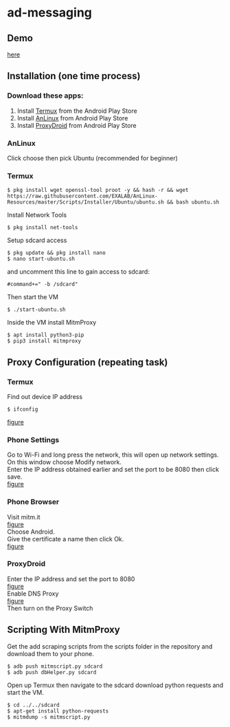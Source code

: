 # ad-messaging
## Demo
[here](https://drive.google.com/file/d/1VRptPxOGxx8gwyDH1zUarwMz9baSh3RX/view?usp=sharing)
## Installation (one time process)
### Download these apps:
1. Install [Termux](https://play.google.com/store/apps/details?id=com.termux&hl=en_US) from the Android Play Store 
2. Install [AnLinux](https://play.google.com/store/apps/details?id=exa.lnx.a&hl=en_US) from Android Play Store
3. Install [ProxyDroid](https://play.google.com/store/apps/details?id=org.proxydroid&hl=en_US) from Android Play Store

### AnLinux
Click choose then pick Ubuntu (recommended for beginner) 
### Termux
```
$ pkg install wget openssl-tool proot -y && hash -r && wget https://raw.githubusercontent.com/EXALAB/AnLinux-Resources/master/Scripts/Installer/Ubuntu/ubuntu.sh && bash ubuntu.sh
``` 
Install Network Tools
```
$ pkg install net-tools
```
Setup sdcard access
```
$ pkg update && pkg install nano
$ nano start-ubuntu.sh
``` 
and uncomment this line to gain access to sdcard:
```
#command+=" -b /sdcard"
``` 
Then start the VM
```
$ ./start-ubuntu.sh
``` 
Inside the VM install MitmProxy
```apt update
$ apt install python3-pip
$ pip3 install mitmproxy
``` 

## Proxy Configuration (repeating task)
### Termux
Find out device IP address
```
$ ifconfig
```
[figure](figures/img1.png)  
### Phone Settings
Go to Wi-Fi and long press the network, this will open up network settings. 
On this window choose Modify network.  
Enter the IP address obtained earlier and set the port to be 8080 then click save.  
[figure](figures/img2.png)  
### Phone Browser
Visit mitm.it  
[figure](figures/img5.png)  
Choose Android.  
Give the certificate a name then click Ok.  
[figure](figures/img6.png)  
### ProxyDroid
Enter the IP address and set the port to 8080  
[figure](figures/img3.png)  
Enable DNS Proxy  
[figure](figures/img4.png)  
Then turn on the Proxy Switch

## Scripting With MitmProxy 
Get the add scraping scripts from the scripts folder in the repository and download them to your phone.
```
$ adb push mitmscript.py sdcard
$ adb push dbHelper.py sdcard
```
Open up Termux then navigate to the sdcard download python requests and start the VM.
```
$ cd ../../sdcard
$ apt-get install python-requests
$ mitmdump -s mitmscript.py
```